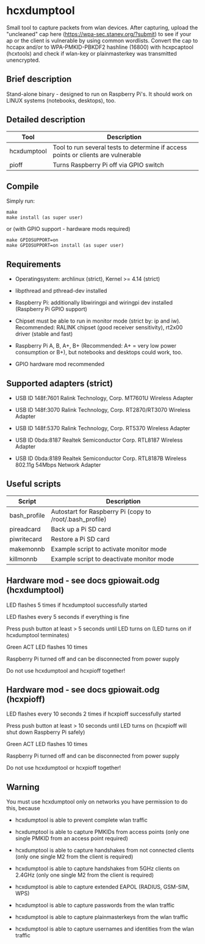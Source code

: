 hcxdumptool
==============

Small tool to capture packets from wlan devices.
After capturing, upload the "uncleaned" cap here (https://wpa-sec.stanev.org/?submit)
to see if your ap or the client is vulnerable by using common wordlists.
Convert the cap to hccapx and/or to WPA-PMKID-PBKDF2 hashline (16800) with hcxpcaptool (hcxtools)
and check if wlan-key or plainmasterkey was transmitted unencrypted.


Brief description
--------------

Stand-alone binary - designed to run on Raspberry Pi's. It should work on LINUX systems (notebooks, desktops), too.


Detailed description
--------------

| Tool           | Description                                                                                            |
| -------------- | ------------------------------------------------------------------------------------------------------ |
| hcxdumptool    | Tool to run several tests to determine if access points or clients are vulnerable                      |
| pioff          | Turns Raspberry Pi off via GPIO switch                                                                 |


Compile
--------------

Simply run:

```
make
make install (as super user)
```

or (with GPIO support - hardware mods required)

```
make GPIOSUPPORT=on
make GPIOSUPPORT=on install (as super user)
```


Requirements
--------------

* Operatingsystem: archlinux (strict), Kernel >= 4.14 (strict)

* libpthread and pthread-dev installed

* Raspberry Pi: additionally libwiringpi and wiringpi dev installed (Raspberry Pi GPIO support)

* Chipset must be able to run in monitor mode (strict by: ip and iw). Recommended: RALINK chipset (good receiver sensitivity), rt2x00 driver (stable and fast)

* Raspberry Pi A, B, A+, B+ (Recommended: A+ = very low power consumption or B+), but notebooks and desktops could work, too.

* GPIO hardware mod recommended
 

Supported adapters (strict)
--------------

* USB ID 148f:7601 Ralink Technology, Corp. MT7601U Wireless Adapter

* USB ID 148f:3070 Ralink Technology, Corp. RT2870/RT3070 Wireless Adapter

* USB ID 148f:5370 Ralink Technology, Corp. RT5370 Wireless Adapter

* USB ID 0bda:8187 Realtek Semiconductor Corp. RTL8187 Wireless Adapter

* USB ID 0bda:8189 Realtek Semiconductor Corp. RTL8187B Wireless 802.11g 54Mbps Network Adapter


Useful scripts
--------------

| Script       | Description                                              |
| ------------ | -------------------------------------------------------- |
| bash_profile | Autostart for Raspberry Pi (copy to /root/.bash_profile) |
| pireadcard   | Back up a Pi SD card                                     |
| piwritecard  | Restore a Pi SD card                                     |
| makemonnb    | Example script to activate monitor mode                  |
| killmonnb    | Example script to deactivate monitor mode                |


Hardware mod - see docs gpiowait.odg (hcxdumptool)
--------------

LED flashes 5 times if hcxdumptool successfully started

LED flashes every 5 seconds if everything is fine

Press push button at least > 5 seconds until LED turns on (LED turns on if hcxdumptool terminates)

Green ACT LED flashes 10 times

Raspberry Pi turned off and can be disconnected from power supply

Do not use hcxdumptool and hcxpioff together!


Hardware mod - see docs gpiowait.odg (hcxpioff)
--------------

LED flashes every 10 seconds 2 times if hcxpioff successfully started

Press push button at least > 10 seconds until LED turns on (hcxpioff will shut down Raspberry Pi safely)

Green ACT LED flashes 10 times

Raspberry Pi turned off and can be disconnected from power supply

Do not use hcxdumptool or hcxpioff together!


Warning
--------------

You must use hcxdumptool only on networks you have permission to do this, because

* hcxdumptool is able to prevent complete wlan traffic

* hcxdumptool is able to capture PMKIDs from access points (only one single PMKID from an access point required)

* hcxdumptool is able to capture handshakes from not connected clients (only one single M2 from the client is required)

* hcxdumptool is able to capture handshakes from 5GHz clients on 2.4GHz (only one single M2 from the client is required)

* hcxdumptool is able to capture extended EAPOL (RADIUS, GSM-SIM, WPS)

* hcxdumptool is able to capture passwords from the wlan traffic

* hcxdumptool is able to capture plainmasterkeys from the wlan traffic

* hcxdumptool is able to capture usernames and identities from the wlan traffic
